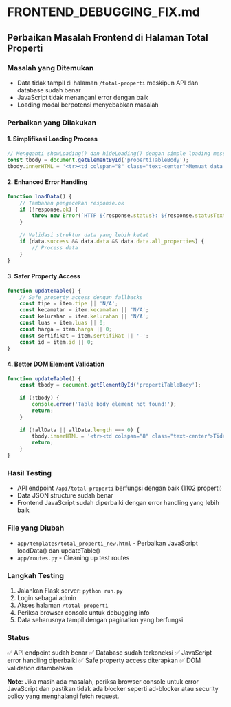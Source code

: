 # FRONTEND_DEBUGGING_FIX.md

## Perbaikan Masalah Frontend di Halaman Total Properti

### Masalah yang Ditemukan
- Data tidak tampil di halaman `/total-properti` meskipun API dan database sudah benar
- JavaScript tidak menangani error dengan baik
- Loading modal berpotensi menyebabkan masalah

### Perbaikan yang Dilakukan

#### 1. Simplifikasi Loading Process
```javascript
// Mengganti showLoading() dan hideLoading() dengan simple loading message
const tbody = document.getElementById('propertiTableBody');
tbody.innerHTML = '<tr><td colspan="8" class="text-center">Memuat data...</td></tr>';
```

#### 2. Enhanced Error Handling
```javascript
function loadData() {
    // Tambahan pengecekan response.ok
    if (!response.ok) {
        throw new Error(`HTTP ${response.status}: ${response.statusText}`);
    }
    
    // Validasi struktur data yang lebih ketat
    if (data.success && data.data && data.data.all_properties) {
        // Process data
    }
}
```

#### 3. Safer Property Access
```javascript
function updateTable() {
    // Safe property access dengan fallbacks
    const tipe = item.tipe || 'N/A';
    const kecamatan = item.kecamatan || 'N/A';
    const kelurahan = item.kelurahan || 'N/A';
    const luas = item.luas || 0;
    const harga = item.harga || 0;
    const sertifikat = item.sertifikat || '-';
    const id = item.id || 0;
}
```

#### 4. Better DOM Element Validation
```javascript
function updateTable() {
    const tbody = document.getElementById('propertiTableBody');
    
    if (!tbody) {
        console.error('Table body element not found!');
        return;
    }
    
    if (!allData || allData.length === 0) {
        tbody.innerHTML = '<tr><td colspan="8" class="text-center">Tidak ada data yang tersedia</td></tr>';
        return;
    }
}
```

### Hasil Testing
- API endpoint `/api/total-properti` berfungsi dengan baik (1102 properti)
- Data JSON structure sudah benar
- Frontend JavaScript sudah diperbaiki dengan error handling yang lebih baik

### File yang Diubah
- `app/templates/total_properti_new.html` - Perbaikan JavaScript loadData() dan updateTable()
- `app/routes.py` - Cleaning up test routes

### Langkah Testing
1. Jalankan Flask server: `python run.py`
2. Login sebagai admin
3. Akses halaman `/total-properti`
4. Periksa browser console untuk debugging info
5. Data seharusnya tampil dengan pagination yang berfungsi

### Status
✅ API endpoint sudah benar
✅ Database sudah terkoneksi
✅ JavaScript error handling diperbaiki
✅ Safe property access diterapkan
✅ DOM validation ditambahkan

**Note**: Jika masih ada masalah, periksa browser console untuk error JavaScript dan pastikan tidak ada blocker seperti ad-blocker atau security policy yang menghalangi fetch request.
